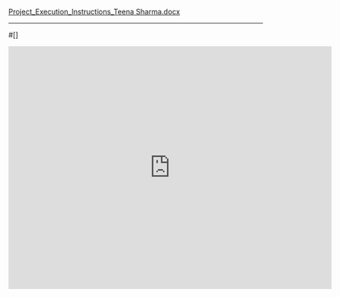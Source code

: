 
[Project_Execution_Instructions_Teena Sharma.docx](https://github.com/user-attachments/files/19575849/Project_Execution_Instructions_Teena.Sharma.docx)

----------------------

#[]

<iframe src="https://drive.google.com/file/d/1IHMgTvaOXkcs2pZ4fk7FNPYIWFjMfOkY/view?usp=sharing" width="640" height="480" allow="autoplay" allowfullscreen frameborder="0"></iframe>
